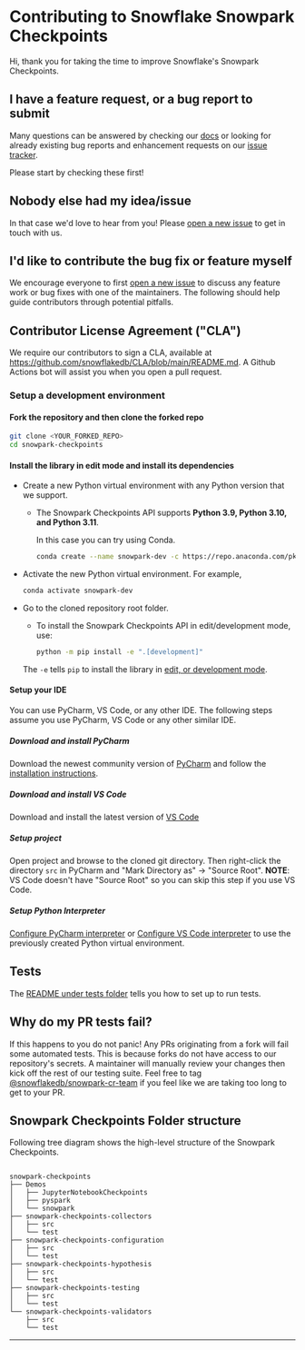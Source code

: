# Contributing to Snowflake Snowpark Checkpoints

Hi, thank you for taking the time to improve Snowflake's Snowpark Checkpoints.

## I have a feature request, or a bug report to submit

Many questions can be answered by checking our [docs][docs] or looking for already existing bug reports and enhancement requests on our [issue tracker][issue tracker].

Please start by checking these first!

## Nobody else had my idea/issue

In that case we'd love to hear from you!
Please [open a new issue][open issue] to get in touch with us.


## I'd like to contribute the bug fix or feature myself

We encourage everyone to first [open a new issue][open issue] to discuss any feature work or bug fixes with one of the maintainers.
The following should help guide contributors through potential pitfalls.


## Contributor License Agreement ("CLA")

We require our contributors to sign a CLA, available at https://github.com/snowflakedb/CLA/blob/main/README.md. A Github Actions bot will assist you when you open a pull request.


### Setup a development environment

#### Fork the repository and then clone the forked repo

```bash
git clone <YOUR_FORKED_REPO>
cd snowpark-checkpoints
```

#### Install the library in edit mode and install its dependencies

- Create a new Python virtual environment with any Python version that we support.
  - The Snowpark Checkpoints API supports **Python 3.9, Python 3.10, and Python 3.11**.

    In this case you can try using Conda. 

    ```bash
    conda create --name snowpark-dev -c https://repo.anaconda.com/pkgs/snowflake python=3.11 -y
    ```

- Activate the new Python virtual environment. For example,

  ```bash
  conda activate snowpark-dev
  ```

- Go to the cloned repository root folder.
  - To install the Snowpark Checkpoints API in edit/development mode, use:

      ```bash
      python -m pip install -e ".[development]"
      ```

  The `-e` tells `pip` to install the library in [edit, or development mode](https://pip.pypa.io/en/stable/cli/pip_install/#editable-installs).

#### Setup your IDE

You can use PyCharm, VS Code, or any other IDE.
The following steps assume you use PyCharm, VS Code or any other similar IDE.

##### Download and install PyCharm

Download the newest community version of [PyCharm](https://www.jetbrains.com/pycharm/download/)
and follow the [installation instructions](https://www.jetbrains.com/help/pycharm/installation-guide.html).

##### Download and install VS Code

Download and install the latest version of [VS Code](https://code.visualstudio.com/download)

##### Setup project

Open project and browse to the cloned git directory. Then right-click the directory `src` in PyCharm
and "Mark Directory as" -> "Source Root". **NOTE**: VS Code doesn't have "Source Root" so you can skip this step if you use VS Code.

##### Setup Python Interpreter

[Configure PyCharm interpreter][config pycharm interpreter] or [Configure VS Code interpreter][config vscode interpreter] to use the previously created Python virtual environment.

## Tests

The [README under tests folder](snowpark-checkpoints-testing/README.md) tells you how to set up to run tests.


## Why do my PR tests fail?

If this happens to you do not panic! Any PRs originating from a fork will fail some automated tests. This is because
forks do not have access to our repository's secrets. A maintainer will manually review your changes then kick off
the rest of our testing suite. Feel free to tag [@snowflakedb/snowpark-cr-team](https://github.com/orgs/snowflakedb/teams/snowpark-cr-team)
if you feel like we are taking too long to get to your PR.

## Snowpark Checkpoints Folder structure
Following tree diagram shows the high-level structure of the Snowpark Checkpoints.

```

snowpark-checkpoints
├── Demos
│   ├── JupyterNotebookCheckpoints
│   ├── pyspark
│   └── snowpark
├── snowpark-checkpoints-collectors
│   ├── src
│   └── test
├── snowpark-checkpoints-configuration
│   ├── src
│   └── test
├── snowpark-checkpoints-hypothesis
│   ├── src
│   └── test
├── snowpark-checkpoints-testing
│   ├── src
│   └── test
└── snowpark-checkpoints-validators
    ├── src
    └── test
```

------

[docs]: https://docs.snowflake.com/en/developer-guide/snowpark-checkpoints-library
[issue tracker]: https://github.com/snowflakedb/snowpark-checkpoints/issues
[open issue]: https://github.com/snowflakedb/snowpark-checkpoints/issues/new/choose
[config pycharm interpreter]: https://www.jetbrains.com/help/pycharm/configuring-python-interpreter.html
[config vscode interpreter]: https://code.visualstudio.com/docs/python/environments#_manually-specify-an-interpreter
